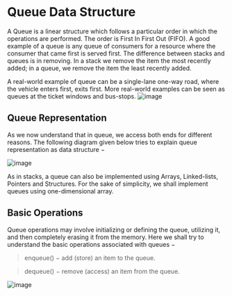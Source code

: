 
# Queue Data Structure

A Queue is a linear structure which follows a particular order in which the operations are performed. 
The order is First In First Out (FIFO). 
A good example of a queue is any queue of consumers for a resource where the consumer that came first is served first. 
The difference between stacks and queues is in removing.
In a stack we remove the item the most recently added; in a queue, we remove the item the least recently added.

A real-world example of queue can be a single-lane one-way road, where the vehicle enters first, exits first. 
More real-world examples can be seen as queues at the ticket windows and bus-stops.
![image](https://user-images.githubusercontent.com/47218880/52595531-b5270380-2e13-11e9-94d4-76e1d1a682e5.png)

## Queue Representation
As we now understand that in queue, we access both ends for different reasons. 
The following diagram given below tries to explain queue representation as data structure −

![image](https://user-images.githubusercontent.com/47218880/52595629-e99abf80-2e13-11e9-8720-62275bbfd9d0.png)

As in stacks, a queue can also be implemented using Arrays, Linked-lists, Pointers and Structures. 
For the sake of simplicity, we shall implement queues using one-dimensional array.

## Basic Operations
Queue operations may involve initializing or defining the queue, utilizing it, and then completely erasing it from the memory. 
Here we shall try to understand the basic operations associated with queues −

> enqueue() − add (store) an item to the queue.

> dequeue() − remove (access) an item from the queue.

![image](https://user-images.githubusercontent.com/47218880/52595704-18189a80-2e14-11e9-92cd-e1ddeb0f98bd.png)
